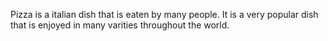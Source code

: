 Pizza is a italian dish that is eaten by many people. It is a very popular dish that is enjoyed in many varities throughout the world. 